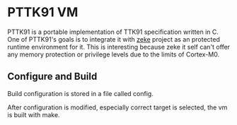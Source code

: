 PTTK91 VM
=========

PTTK91 is a portable implementation of TTK91 specification written in C. One of
PTTK91's goals is to integrate it with
<a href="https://github.com/Ninjaware/zeke">zeke</a> project as an protected
runtime environment for it. This is interesting because zeke it self can't
offer any memory protection or privilege levels due to the limits of Cortex-M0.


Configure and Build
-------------------

Build configuration is stored in a file called config.

After configuration is modified, especially correct target is selected,
the vm is built with make.
